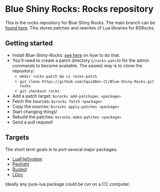 # Blue Shiny Rocks: Rocks repository

This is the rocks repository for Blue Shiny Rocks.
The main branch can be [found here](https://github.com/SquidDev-CC/Blue-Shiny-Rocks).
This stores patches and rewrites of Lua libraries for BSRocks.

## Getting started
 - Install Blue-Shiny-Rocks: [see here](https://github.com/SquidDev-CC/Blue-Shiny-Rocks#patchspec) on how to do that.
 - You'll need to create a patch directory (`/rocks-patch`) for the admin commands to become available. The easiest way is to clone the repository:
   - `mkdir rocks-patch && cs rocks-patch`
   - `git clone https://github.com/SquidDev-CC/Blue-Shiny-Rocks.git rocks`
   - `git checkout rocks`
 - Add a patch target: `bsrocks add-patchspec <package>`
 - Fetch the sources: `bsrocks fetch <package>`
 - Copy the sources: `bsrocks apply-patches <package>`
 - Start changing things!
 - Rebuild the patches: `bsrocks make-patches <package>`
 - Send a pull request!

## Targets
The short term goals is to port several major packages.

 - [LuaFileSystem](https://keplerproject.github.io/luafilesystem/)
 - [Penlight](https://github.com/stevedonovan/Penlight)
 - [Busted](https://github.com/Olivine-Labs/busted)
 - [LDoc](https://github.com/stevedonovan/LDoc)

Ideally any pure-lua package could be run on a CC computer.
